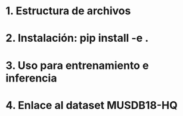    # 1. Estructura de archivos
   # 2. Instalación: pip install -e .
   # 3. Uso para entrenamiento e inferencia
   # 4. Enlace al dataset MUSDB18-HQ